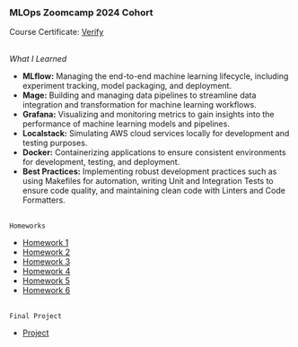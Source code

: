 ### MLOps Zoomcamp 2024 Cohort

Course Certificate: 
[Verify](https://certificate.datatalks.club/mlops-zoomcamp/2024/3876c0b14d0efacfb75371e02400072a1ba7890d.pdf)

<br>*What I Learned*
- **MLflow:** Managing the end-to-end machine learning lifecycle, including experiment tracking, model packaging, and deployment.
- **Mage:** Building and managing data pipelines to streamline data integration and transformation for machine learning workflows.
- **Grafana:** Visualizing and monitoring metrics to gain insights into the performance of machine learning models and pipelines.
- **Localstack:** Simulating AWS cloud services locally for development and testing purposes.
- **Docker:** Containerizing applications to ensure consistent environments for development, testing, and deployment.
- **Best Practices:** Implementing robust development practices such as using Makefiles for automation, writing Unit and Integration Tests to ensure code quality, and maintaining clean code with Linters and Code Formatters.

<br>`Homeworks`
* [Homework 1](https://github.com/nrx33/MLOps-Course/blob/main/module_1/homework_1.ipynb)<br>
* [Homework 2](https://github.com/nrx33/MLOps-Course/blob/main/module_2/homework/homework_2.ipynb)<br>
* [Homework 3](https://github.com/nrx33/MLOps-Course/blob/main/module_3/nazmul_homework_3.ipynb)<br>
* [Homework 4](https://github.com/nrx33/MLOps-Course/blob/main/module_4/homework/nazmul_homework_4.ipynb)<br>
* [Homework 5](https://github.com/nrx33/MLOps-Course/blob/main/module_5/homework/nazmul_homework_5.ipynb)<br>
* [Homework 6](https://github.com/nrx33/MLOps-Course/blob/main/module_6/homework/nazmul_homework_6.ipynb)

<br>`Final Project`
* [Project](https://github.com/nrx33/taxi_chicago_prediction_mlops/)<br>
